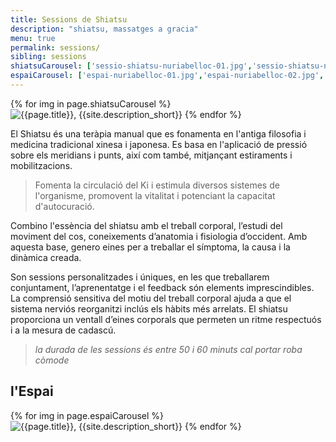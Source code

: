 ```yaml
---
title: Sessions de Shiatsu
description: "shiatsu, massatges a gracia"
menu: true
permalink: sessions/
sibling: sessions
shiatsuCarousel: ['sessio-shiatsu-nuriabelloc-01.jpg','sessio-shiatsu-nuriabelloc-02.jpg','sessio-shiatsu-nuriabelloc-03.jpg','sessio-shiatsu-nuriabelloc-04.jpg','sessio-shiatsu-nuriabelloc-05.jpg','sessio-shiatsu-nuriabelloc-06.jpg','sessio-shiatsu-nuriabelloc-07.jpg','sessio-shiatsu-nuriabelloc-08.jpg','sessio-shiatsu-nuriabelloc-09.jpg','sessio-shiatsu-nuriabelloc-10.jpg']
espaiCarousel: ['espai-nuriabelloc-01.jpg','espai-nuriabelloc-02.jpg','espai-nuriabelloc-03.jpg','espai-nuriabelloc-04.jpg','espai-nuriabelloc-05.jpg','espai-nuriabelloc-06.jpg','espai-nuriabelloc-07.jpg']
---
```


<section class="row banner">
  <div id="" class="marquee">
    {% for img in page.shiatsuCarousel %}
      <img src="{{site.baseurl | prepend: site.url}}/image/{{img}}" alt="{{page.title}}, {{site.description_short}}" />
    {% endfor %}
  </div>
</section>

El Shiatsu és una teràpia manual que es fonamenta en l'antiga filosofia i medicina tradicional xinesa i japonesa. Es basa en l'aplicació de pressió sobre els meridians i punts, així com també, mitjançant estiraments i mobilitzacions.

> Fomenta la circulació del Ki i estimula diversos sistemes de l'organisme, promovent la vitalitat i potenciant la capacitat d'autocuració.

Combino l'essència del shiatsu amb el treball corporal, l’estudi del moviment del cos, coneixements d’anatomia i fisiologia d’occident. Amb aquesta base, genero eines per a treballar el símptoma, la causa i la dinàmica creada.

Son sessions personalitzades i úniques, en les que treballarem conjuntament, l’aprenentatge i el feedback són elements imprescindibles. La comprensió sensitiva del motiu del treball corporal ajuda a que el sistema nerviós reorganitzi inclús els hàbits més arrelats. El shiatsu proporciona un ventall d’eines corporals que permeten un ritme respectuós i a la mesura de cadascú.

> _la durada de les sessions és entre 50 i 60 minuts cal portar roba còmode_

<div>
  <h2>l'Espai</h2>
  <section class="row banner">
    <div id="" class="marquee">
      {% for img in page.espaiCarousel %}
        <img src="{{site.baseurl | prepend: site.url}}/image/{{img}}" alt="{{page.title}}, {{site.description_short}}" />
      {% endfor %}
    </div>
  </section>
</div>

